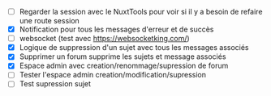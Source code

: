- [ ] Regarder la session avec le NuxtTools pour voir si il y a besoin de refaire une route session
- [x] Notification pour tous les messages d'erreur et de succès
- [ ] websocket (test avec https://websocketking.com/)
- [x] Logique de suppression d'un sujet avec tous les messages associés
- [x] Supprimer un forum supprime les sujets et message associés
- [x] Espace admin avec creation/renommage/supression de forum
- [ ] Tester l'espace admin creation/modification/supression
- [ ] Test supression sujet